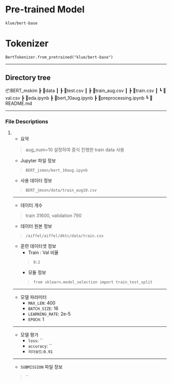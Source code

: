 # Pre-trained Model
`klue/bert-base`

# Tokenizer
`BertTokenizer.from_pretrained("klue/bert-base")`

---

## Directory tree
📦BERT_mskim
 ┣ 📂data
 ┃ ┣ 📜test.csv
 ┃ ┣ 📜train_aug.csv
 ┃ ┣ 📜train.csv
 ┃ ┗ 📜val.csv
 ┣ 📜eda.ipynb
 ┣ 📜bert_10aug.ipynb
 ┣ 📜preprocessing.ipynb
 ┗ 📜README.md

---

### File Descriptions

1. 
    - 요약
    > aug_num=10 설정하여 증식 진행한 train data 사용
    - Jupyter 파일 정보
    > `BERT_jsmon/bert_10aug.ipynb`
    - 사용 데이터 정보
    > `BERT_jmson/data/train_aug10.csv`
    ---
    - 데이터 개수
    > train 31600, validation 790
    - 데이터 원본 정보
    > `/aiffel/aiffel/dktc/data/train.csv`
    - 훈련 데이터셋 정보
        - Train : Val 비율
        > `8:2`
        - 모듈 정보
        > `from sklearn.model_selection import train_test_split`
    ---
    - 모델 파라미터
        - `MAX_LEN`: 400
        - `BATCH_SIZE`: 16
        - `LEARNING_RATE`: 2e-5
        - `EPOCH`: 1
    ---
    - 모델 평가
        - `loss`: ``
        - `accuracy`: ``
        - `리더보드`:`0.91`
    ---
    - `SUBMISSION` 파일 정보
    > ``


